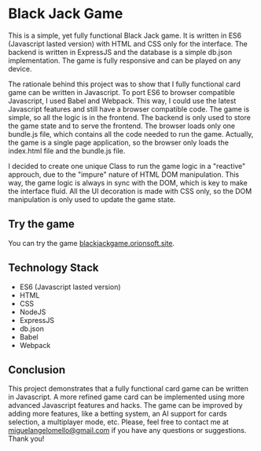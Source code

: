 # Black Jack Game

This is a simple, yet fully functional Black Jack game. It is written in ES6 (Javascript lasted version) with HTML and CSS only for the interface. The backend is written in ExpressJS and the database is a simple db.json implementation. The game is fully responsive and can be played on any device. 

The rationale behind this project was to show that I fully functional card game can be written in Javascript. To port ES6 to browser compatible Javascript, I used Babel and Webpack. This way, I could use the latest Javascript features and still have a browser compatible code. The game is simple, so all the logic is in the frontend. The backend is only used to store the game state and to serve the frontend. The browser loads only one bundle.js file, which contains all the code needed to run the game. Actually, the game is a single page application, so the browser only loads the index.html file and the bundle.js file.

I decided to create one unique Class to run the game logic in a "reactive" approuch, due to the "impure" nature of HTML DOM manipulation. This way, the game logic is always in sync with the DOM, which is key to make the interface fluid. All the UI decoration is made with CSS only, so the DOM manipulation is only used to update the game state.

## Try the game

You can try the game [blackjackgame.orionsoft.site](http://blackjackgame.orionsoft.site/).


## Technology Stack

- ES6 (Javascript lasted version)
- HTML
- CSS
- NodeJS
- ExpressJS
- db.json
- Babel
- Webpack


## Conclusion

This project demonstrates that a fully functional card game can be written in Javascript. A more refined game card can be implemented using more advanced Javascript features and hacks. The game can be improved by adding more features, like a betting system, an AI support for cards selection, a multiplayer mode, etc. Please, feel free to contact me at miguelangelomello@gmail.com if you have any questions or suggestions. Thank you!

